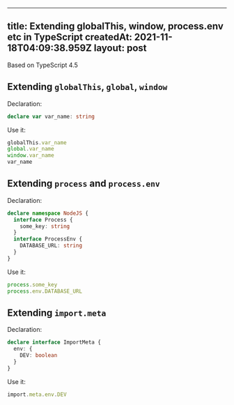 ---
title: Extending globalThis, window, process.env etc in TypeScript
createdAt: 2021-11-18T04:09:38.959Z
layout: post
--

Based on TypeScript 4.5

## Extending `globalThis`, `global`, `window`

Declaration:

```ts
declare var var_name: string
```

Use it:

```ts
globalThis.var_name
global.var_name
window.var_name
var_name
```

## Extending `process` and  `process.env`

Declaration:

```ts
declare namespace NodeJS {
  interface Process {
    some_key: string
  }
  interface ProcessEnv {
    DATABASE_URL: string
  }
}
```

Use it:

```ts
process.some_key
process.env.DATABASE_URL
```

## Extending `import.meta`

Declaration:

```ts
declare interface ImportMeta {
  env: {
    DEV: boolean
  }
}
```

Use it:

```ts
import.meta.env.DEV
```
